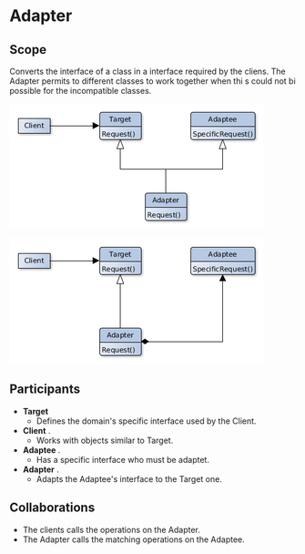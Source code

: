 # Adapter

## Scope
Converts the interface of a class in a interface required by the cliens.
The Adapter permits to different classes to work together when thi s could not bi possible for the incompatible classes.

![Class Diagram](adapter_inheritance.png)

![Class Diagram](adapter_composition.png)


## Participants
- **Target**
   - Defines the domain's specific interface used by the Client.
- **Client** .
   - Works with objects similar to Target.
- **Adaptee** .
   - Has a specific interface who must be adaptet.
- **Adapter** .
   - Adapts the Adaptee's interface to the Target one.

## Collaborations
- The clients calls the operations on the Adapter.
- The Adapter calls the matching operations on the Adaptee.
